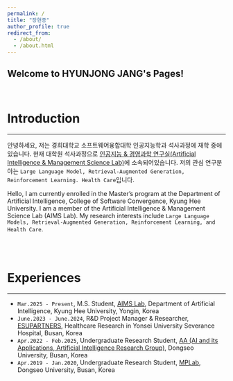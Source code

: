 ```yaml
---
permalink: /
title: "장현종"
author_profile: true
redirect_from: 
  - /about/
  - /about.html
---
```


Welcome to HYUNJONG JANG's Pages!
-----

<br/>

Introduction
======
-----
안녕하세요, 저는 경희대학교 소프트웨어융합대학 인공지능학과 석사과정에 재학 중에 있습니다. 현재 대학원 석사과정으로 [인공지능 & 경영과학 연구실(Artificial Intelligence & Management Science Lab)](https://sites.google.com/khu.ac.kr/aims/home)에 소속되어있습니다. 저의 관심 연구분야는 `Large Language Model, Retrieval-Augmented Generation, Reinforcement Learning. Health Care`입니다.


Hello, I am currently enrolled in the Master’s program at the Department of Artificial Intelligence, College of Software Convergence, Kyung Hee University. I am a member of the Artificial Intelligence & Management Science Lab (AIMS Lab). My research interests include `Large Language Models, Retrieval-Augmented Generation, Reinforcement Learning, and Health Care`.


<br/>
<br/>

Experiences
======
-----
- `Mar.2025 - Present`, M.S. Student, [AIMS Lab](https://sites.google.com/khu.ac.kr/aims/home?authuser=0), Department of Artificial Intelligence, Kyung Hee University, Yongin, Korea
- `June.2023 - June.2024`, R&D Project Manager & Researcher, [ESUPARTNERS](https://esupartners.co.kr/), Healthcare Research in Yonsei University Severance Hospital, Busan, Korea
- `Apr.2022 - Feb.2025`, Undergraduate Research Student, [AA (AI and its Applications, Artificial Intelligence Research Group)](https://uni.dongseo.ac.kr/sw/index.php?pCode=MN1000046), Dongseo University, Busan, Korea
- `Apr.2019 - Jan.2020`, Undergraduate Research Student, [MPLab](https://blog.naver.com/PostView.naver?blogId=computer_ck&logNo=222341235962&parentCategoryNo=&categoryNo=80&viewDate=&isShowPopularPosts=false&from=postView), Dongseo University, Busan, Korea

<br/>
<br/>